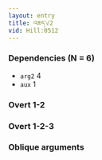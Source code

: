 ```yaml
---
layout: entry
title: འཆད་√2
vid: Hill:0512
---
```

### Dependencies (N = 6)
* `arg2` 4
* `aux` 1


### Overt 1-2


### Overt 1-2-3


### Oblique arguments
